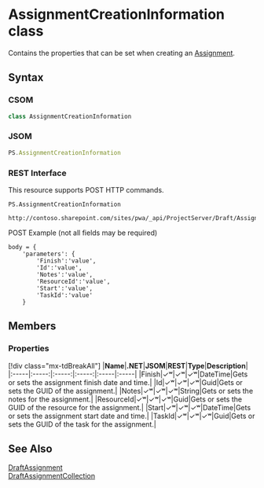 [comment]: # (Name:AssignmentCreationInformation)
[comment]: # (Type:class)
[comment]: # (Status:Verified)

# <a name="name"></a>AssignmentCreationInformation class

<a name="description"></a>Contains the properties that can be set when creating an [Assignment](Assignment.md).

## <a name="syntax"></a>Syntax

### CSOM

```C#
class AssignmentCreationInformation 
```

### JSOM

```JavaScript
PS.AssignmentCreationInformation
```

### REST Interface

This resource supports POST HTTP commands.

```
PS.AssignmentCreationInformation

http://contoso.sharepoint.com/sites/pwa/_api/ProjectServer/Draft/Assignments/Add
```
POST Example (not all fields may be required)
```
body = {
	'parameters': {
		'Finish':'value', 
		'Id':'value', 
		'Notes':'value', 
		'ResourceId':'value', 
		'Start':'value', 
		'TaskId':'value'		
	}
```

## <a name="members"></a>Members

### <a name="properties"></a>Properties
[!div class="mx-tdBreakAll"]
|**Name**|**.NET**|**JSOM**|**REST**|**Type**|**Description**|
|:-----|:-----:|:-----:|:-----:|:-----|:-----|
|<a name="Finish"></a>Finish|&#x2713;&#x02B7;|&#x2713;&#x02B7;|&#x2713;&#x02B7;|DateTime|Gets or sets the assignment finish date and time.|
|<a name="Id"></a>Id|&#x2713;&#x02B7;|&#x2713;&#x02B7;|&#x2713;&#x02B7;|Guid|Gets or sets the GUID of the assignment.|
|<a name="Notes"></a>Notes|&#x2713;&#x02B7;|&#x2713;&#x02B7;|&#x2713;&#x02B7;|String|Gets or sets the notes for the assignment.|
|<a name="ResourceId"></a>ResourceId|&#x2713;&#x02B7;|&#x2713;&#x02B7;|&#x2713;&#x02B7;|Guid|Gets or sets the GUID of the resource for the assignment.|
|<a name="Start"></a>Start|&#x2713;&#x02B7;|&#x2713;&#x02B7;|&#x2713;&#x02B7;|DateTime|Gets or sets the assignment start date and time.|
|<a name="TaskId"></a>TaskId|&#x2713;&#x02B7;|&#x2713;&#x02B7;|&#x2713;&#x02B7;|Guid|Gets or sets the GUID of the task for the assignment.|

## <a name="seeAlso"></a>See Also

[DraftAssignment](DraftAssignment.md)<br/>
[DraftAssignmentCollection](DraftAssignmentCollection.md)<br/>
